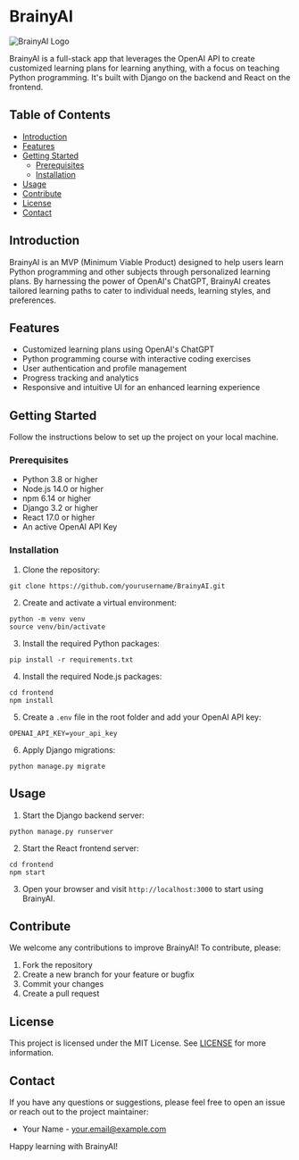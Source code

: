 # BrainyAI

![BrainyAI Logo](logo.png)

BrainyAI is a full-stack app that leverages the OpenAI API to create customized learning plans for learning anything, with a focus on teaching Python programming. It's built with Django on the backend and React on the frontend.

## Table of Contents

- [Introduction](#introduction)
- [Features](#features)
- [Getting Started](#getting-started)
  - [Prerequisites](#prerequisites)
  - [Installation](#installation)
- [Usage](#usage)
- [Contribute](#contribute)
- [License](#license)
- [Contact](#contact)

## Introduction

BrainyAI is an MVP (Minimum Viable Product) designed to help users learn Python programming and other subjects through personalized learning plans. By harnessing the power of OpenAI's ChatGPT, BrainyAI creates tailored learning paths to cater to individual needs, learning styles, and preferences.

## Features

- Customized learning plans using OpenAI's ChatGPT
- Python programming course with interactive coding exercises
- User authentication and profile management
- Progress tracking and analytics
- Responsive and intuitive UI for an enhanced learning experience

## Getting Started

Follow the instructions below to set up the project on your local machine.

### Prerequisites

- Python 3.8 or higher
- Node.js 14.0 or higher
- npm 6.14 or higher
- Django 3.2 or higher
- React 17.0 or higher
- An active OpenAI API Key

### Installation

1. Clone the repository:

```
git clone https://github.com/yourusername/BrainyAI.git
```

2. Create and activate a virtual environment:

```
python -m venv venv
source venv/bin/activate
```

3. Install the required Python packages:

```
pip install -r requirements.txt
```

4. Install the required Node.js packages:

```
cd frontend
npm install
```

5. Create a `.env` file in the root folder and add your OpenAI API key:

```
OPENAI_API_KEY=your_api_key
```

6. Apply Django migrations:

```
python manage.py migrate
```

## Usage

1. Start the Django backend server:

```
python manage.py runserver
```

2. Start the React frontend server:

```
cd frontend
npm start
```

3. Open your browser and visit `http://localhost:3000` to start using BrainyAI.

## Contribute

We welcome any contributions to improve BrainyAI! To contribute, please:

1. Fork the repository
2. Create a new branch for your feature or bugfix
3. Commit your changes
4. Create a pull request

## License

This project is licensed under the MIT License. See [LICENSE](LICENSE) for more information.

## Contact

If you have any questions or suggestions, please feel free to open an issue or reach out to the project maintainer:

- Your Name - your.email@example.com

Happy learning with BrainyAI!
